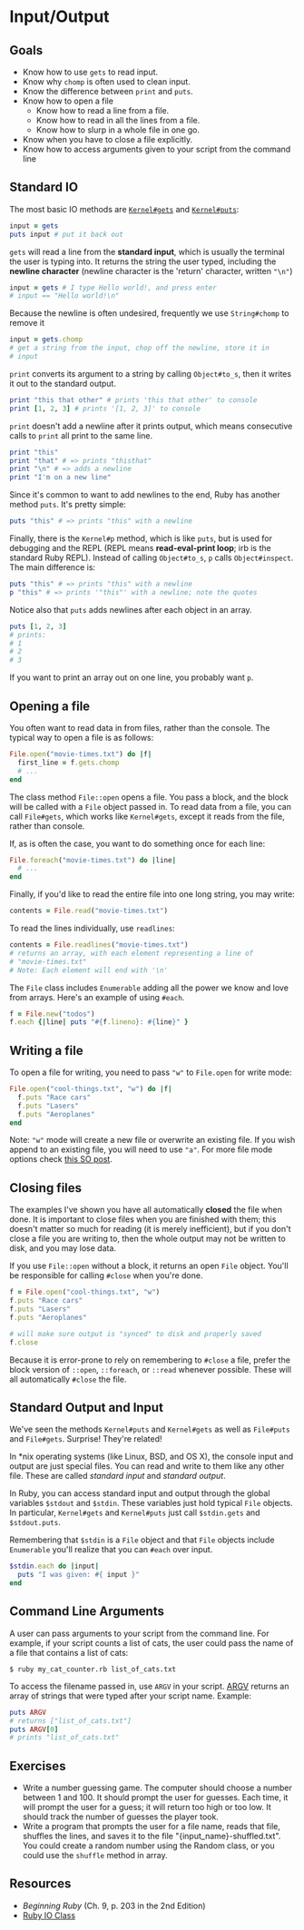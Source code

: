 # Input/Output

## Goals

* Know how to use `gets` to read input.
* Know why `chomp` is often used to clean input.
* Know the difference between `print` and `puts`.
* Know how to open a file
  * Know how to read a line from a file.
  * Know how to read in all the lines from a file.
  * Know how to slurp in a whole file in one go.
* Know when you have to close a file explicitly.
* Know how to access arguments given to your script from the command
  line

## Standard IO

The most basic IO methods are [`Kernel#gets`][gets-doc] and
[`Kernel#puts`][puts-doc]:

```ruby
input = gets
puts input # put it back out
```

[gets-doc]: http://www.ruby-doc.org/core-2.1.2/IO.html
[puts-doc]: http://www.ruby-doc.org/core-2.1.2/IO.html

`gets` will read a line from the **standard input**, which is usually
the terminal the user is typing into. It returns the string the user
typed, including the **newline character** (newline character is the
'return' character, written `"\n"`)

```ruby
input = gets # I type Hello world!, and press enter
# input == "Hello world!\n"
```

Because the newline is often undesired, frequently we use
`String#chomp` to remove it

```ruby
input = gets.chomp
# get a string from the input, chop off the newline, store it in
# input
```

`print` converts its argument to a string by calling `Object#to_s`,
then it writes it out to the standard output.

```ruby
print "this that other" # prints 'this that other' to console
print [1, 2, 3] # prints '[1, 2, 3]' to console
```

`print` doesn't add a newline after it prints output, which means
consecutive calls to `print` all print to the same line.

```ruby
print "this"
print "that" # => prints "thisthat"
print "\n" # => adds a newline
print "I'm on a new line"
```

Since it's common to want to add newlines to the end, Ruby has another
method `puts`. It's pretty simple:

```ruby
puts "this" # => prints "this" with a newline
```

Finally, there is the `Kernel#p` method, which is like `puts`, but is
used for debugging and the REPL (REPL means **read-eval-print loop**;
irb is the standard Ruby REPL). Instead of calling `Object#to_s`, `p`
calls `Object#inspect`. The main difference is:

```ruby
puts "this" # => prints "this" with a newline
p "this" # => prints '"this"' with a newline; note the quotes
```

Notice also that `puts` adds newlines after each object in an array.

```ruby
puts [1, 2, 3]
# prints:
# 1
# 2
# 3
```

If you want to print an array out on one line, you probably want `p`.

## Opening a file

You often want to read data in from files, rather than the
console. The typical way to open a file is as follows:

```ruby
File.open("movie-times.txt") do |f|
  first_line = f.gets.chomp
  # ...
end
```

The class method `File::open` opens a file. You pass a block, and the
block will be called with a `File` object passed in. To read data from
a file, you can call `File#gets`, which works like `Kernel#gets`,
except it reads from the file, rather than console.

If, as is often the case, you want to do something once for each line:

```ruby
File.foreach("movie-times.txt") do |line|
  # ...
end
```

Finally, if you'd like to read the entire file into one long string,
you may write:

```ruby
contents = File.read("movie-times.txt")
```

To read the lines individually, use `readlines`:

```ruby
contents = File.readlines("movie-times.txt")
# returns an array, with each element representing a line of
# "movie-times.txt"
# Note: Each element will end with '\n'
```

The `File` class includes `Enumerable` adding all the power we know
and love from arrays. Here's an example of using `#each`.

```ruby
f = File.new("todos")
f.each {|line| puts "#{f.lineno}: #{line}" }
```

## Writing a file

To open a file for writing, you need to pass `"w"` to `File.open` for
write mode:

```ruby
File.open("cool-things.txt", "w") do |f|
  f.puts "Race cars"
  f.puts "Lasers"
  f.puts "Aeroplanes"
end
```

Note: `"w"` mode will create a new file or overwrite an existing
file. If you wish append to an existing file, you will need to use
`"a"`. For more file mode options check
[this SO post][so-file-open-modes].

[so-file-open-modes]: http://stackoverflow.com/questions/3682359/what-are-the-ruby-file-open-modes-and-options?answertab=votes#tab-top

## Closing files

The examples I've shown you have all automatically **closed** the file
when done. It is important to close files when you are finished with
them; this doesn't matter so much for reading (it is merely
inefficient), but if you don't close a file you are writing to, then
the whole output may not be written to disk, and you may lose data.

If you use `File::open` without a block, it returns an open `File`
object. You'll be responsible for calling `#close` when you're done.

```ruby
f = File.open("cool-things.txt", "w")
f.puts "Race cars"
f.puts "Lasers"
f.puts "Aeroplanes"

# will make sure output is "synced" to disk and properly saved
f.close
```

Because it is error-prone to rely on remembering to `#close` a file,
prefer the block version of `::open`, `::foreach`, or `::read`
whenever possible. These will all automatically `#close` the file.

## Standard Output and Input

We've seen the methods `Kernel#puts` and `Kernel#gets` as well as
`File#puts` and `File#gets`. Surprise! They're related!

In \*nix operating systems (like Linux, BSD, and OS X), the console
input and output are just special files. You can read and write to
them like any other file. These are called *standard input* and
*standard output*.

In Ruby, you can access standard input and output through the global
variables `$stdout` and `$stdin`. These variables just hold typical
`File` objects. In particular, `Kernel#gets` and `Kernel#puts` just
call `$stdin.gets` and `$stdout.puts`.

Remembering that `$stdin` is a `File` object and that `File` objects
include `Enumerable` you'll realize that you can `#each` over input.

```ruby
$stdin.each do |input|
  puts "I was given: #{ input }"
end
```

## Command Line Arguments

A user can pass arguments to your script from the command line. For
example, if your script counts a list of cats, the user could pass the
name of a file that contains a list of cats:

```
$ ruby my_cat_counter.rb list_of_cats.txt
```

To access the filename passed in, use `ARGV` in your script.
[ARGV][ARGF-doc] returns an array of strings that were typed after
your script name. Example:

```ruby
puts ARGV
# returns ["list_of_cats.txt"]
puts ARGV[0]
# prints "list_of_cats.txt"
```

[ARGF-doc]: http://www.ruby-doc.org/core-2.1.2/ARGF.html#method-i-argv

## Exercises

* Write a number guessing game. The computer should choose a number
  between 1 and 100. It should prompt the user for guesses. Each
  time, it will prompt the user for a guess; it will return too high
  or too low. It should track the number of guesses the player took.
* Write a program that prompts the user for a file name, reads that
  file, shuffles the lines, and saves it to the file
  "{input_name}-shuffled.txt". You could create a random number using
  the Random class, or you could use the `shuffle` method in array.

## Resources

* *Beginning Ruby* (Ch. 9, p. 203 in the 2nd Edition)
* [Ruby IO Class](http://ruby-doc.org/core-2.1.2/IO.html)
